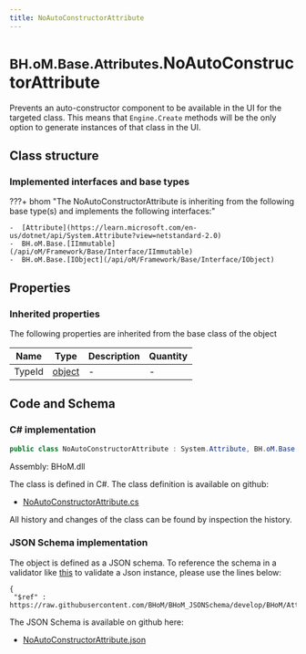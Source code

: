 ```yaml
---
title: NoAutoConstructorAttribute
---
```


# <small>BH.oM.Base.Attributes.</small>**NoAutoConstructorAttribute**

Prevents an auto-constructor component to be available in the UI for the targeted class. This means that `Engine.Create` methods will be the only option to generate instances of that class in the UI.

## Class structure

### Implemented interfaces and base types

???+ bhom "The NoAutoConstructorAttribute is inheriting from the following base type(s) and implements the following interfaces:"

    -  [Attribute](https://learn.microsoft.com/en-us/dotnet/api/System.Attribute?view=netstandard-2.0)
    -  BH.oM.Base.[IImmutable](/api/oM/Framework/Base/Interface/IImmutable)
    -  BH.oM.Base.[IObject](/api/oM/Framework/Base/Interface/IObject)


## Properties

### Inherited properties
The following properties are inherited from the base class of the object

| Name             | Type             | Description      | Quantity         |
|------------------|------------------|------------------|------------------|
| TypeId | [object](https://learn.microsoft.com/en-us/dotnet/api/System.Object?view=netstandard-2.0) | - | - |


## Code and Schema

### C# implementation

``` C# title="C#"
public class NoAutoConstructorAttribute : System.Attribute, BH.oM.Base.IImmutable, BH.oM.Base.IObject
```

Assembly: BHoM.dll

The class is defined in C#. The class definition is available on github:

- [NoAutoConstructorAttribute.cs](https://github.com/BHoM/BHoM/blob/develop/BHoM/Attributes\NoAutoConstructorAttribute.cs)

All history and changes of the class can be found by inspection the history.
### JSON Schema implementation

The object is defined as a JSON schema. To reference the schema in a validator like [this](https://www.jsonschemavalidator.net/) to validate a Json instance, please use the lines below:

``` { .json .copy .select } title="JSON Schema"
{
 "$ref" : https://raw.githubusercontent.com/BHoM/BHoM_JSONSchema/develop/BHoM/Attributes/NoAutoConstructorAttribute.json}
```

The JSON Schema is available on github here:

- [NoAutoConstructorAttribute.json](https://github.com/BHoM/BHoM_JSONSchema/blob/develop/BHoM/Attributes/NoAutoConstructorAttribute.json)
